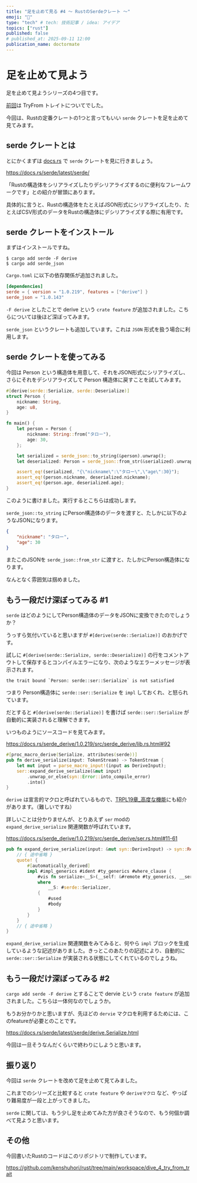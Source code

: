 ```yaml
---
title: "足を止めて見る #4 〜 RustのSerdeクレート 〜"
emoji: "🚶"
type: "tech" # tech: 技術記事 / idea: アイデア
topics: ["rust"]
published: false
# published_at: 2025-09-11 12:00
publication_name: doctormate
---
```


# 足を止めて見よう

足を止めて見ようシリーズの4つ目です。

[前回](https://zenn.dev/doctormate/articles/dive_3_try_from_trait)は TryFrom トレイトについてでした。

今回は、Rustの定番クレートの1つと言ってもいい `serde` クレートを足を止めて見てみます。

## serde クレートとは

とにかくまずは [docs.rs](https://docs.rs/) で `serde` クレートを見に行きましょう。

https://docs.rs/serde/latest/serde/

「Rustの構造体をシリアライズしたりデシリアライズするのに便利なフレームワークです」との紹介が冒頭にあります。

具体的に言うと、Rustの構造体をたとえばJSON形式にシリアライズしたり、たとえばCSV形式のデータをRustの構造体にデシリアライズする際に有用です。

## serde クレートをインストール

まずはインストールですね。

```console
$ cargo add serde -F derive
$ cargo add serde_json
```

`Cargo.toml` に以下の依存関係が追加されました。

```toml
[dependencies]
serde = { version = "1.0.219", features = ["derive"] }
serde_json = "1.0.143"
```

`-F derive` としたことで derive という `crate feature` が追加されました。こちらについては後ほど深ぼってみます。

`serde_json` というクレートも追加しています。これは `JSON` 形式を扱う場合に利用します。

## serde クレートを使ってみる

今回は Person という構造体を用意して、それをJSON形式にシリアライズし、さらにそれをデシリアライズして Person 構造体に戻すことを試してみます。

```rust
#[derive(serde::Serialize, serde::Deserialize)]
struct Person {
    nickname: String,
    age: u8,
}

fn main() {
    let person = Person {
        nickname: String::from("タロー"),
        age: 30,
    };

    let serialized = serde_json::to_string(&person).unwrap();
    let deserialized: Person = serde_json::from_str(&serialized).unwrap();

    assert_eq!(serialized, "{\"nickname\":\"タロー\",\"age\":30}");
    assert_eq!(person.nickname, deserialized.nickname);
    assert_eq!(person.age, deserialized.age);
}
```

このように書けました。実行するとこちらは成功します。

`serde_json::to_string` にPerson構造体のデータを渡すと、たしかに以下のようなJSONになります。

```json
{
    "nickname": "タロー",
    "age": 30
}
```

またこのJSONを `serde_json::from_str` に渡すと、たしかにPerson構造体になります。

なんとなく雰囲気は掴めました。

## もう一段だけ深ぼってみる #1

`serde` はどのようにしてPerson構造体のデータをJSONに変換できたのでしょうか？

うっすら気付いていると思いますが `#[derive(serde::Serialize)]` のおかげです。

試しに `#[derive(serde::Serialize, serde::Deserialize)]` の行をコメントアウトして保存するとコンパイルエラーになり、次のようなエラーメッセージが表示されます。

```
the trait bound `Person: serde::ser::Serialize` is not satisfied
```

つまり Person構造体に `serde::ser::Serialize` を `impl` しておくれ、と怒られています。

だとすると `#[derive(serde::Serialize)]` を書けば `serde::ser::Serialize` が自動的に実装されると理解できます。

いつものようにソースコードを見てみます。

https://docs.rs/serde_derive/1.0.219/src/serde_derive/lib.rs.html#92

```rust
#[proc_macro_derive(Serialize, attributes(serde))]
pub fn derive_serialize(input: TokenStream) -> TokenStream {
    let mut input = parse_macro_input!(input as DeriveInput);
    ser::expand_derive_serialize(&mut input)
        .unwrap_or_else(syn::Error::into_compile_error)
        .into()
}
```

`derive` は宣言的マクロと呼ばれているもので、[TRPL19章_高度な機能](https://doc.rust-jp.rs/book-ja/ch19-06-macros.html)にも紹介があります。（難しいですね）

詳しいことは分かりませんが、とりあえず `ser` modの `expand_derive_serialize` 関連関数が呼ばれています。

https://docs.rs/serde_derive/1.0.219/src/serde_derive/ser.rs.html#11-61

```rust
pub fn expand_derive_serialize(input: &mut syn::DeriveInput) -> syn::Result<TokenStream> {
    // { 途中省略 }
    quote! {
        #[automatically_derived]
        impl #impl_generics #ident #ty_generics #where_clause {
            #vis fn serialize<__S>(__self: &#remote #ty_generics, __serializer: __S) -> #serde::__private::Result<__S::Ok, __S::Error>
            where
                __S: #serde::Serializer,
            {
                #used
                #body
            }
        }
    }
    // { 途中省略 }
}
```

`expand_derive_serialize` 関連関数をみてみると、何やら `impl` ブロックを生成しているような記述がありました。きっとこのあたりの記述により、自動的に `serde::ser::Serialize` が実装される状態にしてくれているのでしょうね。

## もう一段だけ深ぼってみる #2

`cargo add serde -F derive` とすることで dervie という `crate feature` が追加されました。こちらは一体何なのでしょうか。

もうお分かりかと思いますが、先ほどの `dervie` マクロを利用するためには、このfeatureが必要とのことです。

https://docs.rs/serde/latest/serde/derive.Serialize.html

今回は一旦そうなんだくらいで終わりにしようと思います。

## 振り返り

今回は `serde` クレートを改めて足を止めて見てみました。

これまでのシリーズと比較すると `crate feature` や `deriveマクロ` など、やっぱり難易度が一段と上がってきました。

`serde` に関しては、もう少し足を止めてみた方が良さそうなので、もう何個か調べて見ようと思います。

## その他

今回書いたRustのコードはこのリポジトリで制作しています。

https://github.com/kenshuhori/rust/tree/main/workspace/dive_4_try_from_trait

